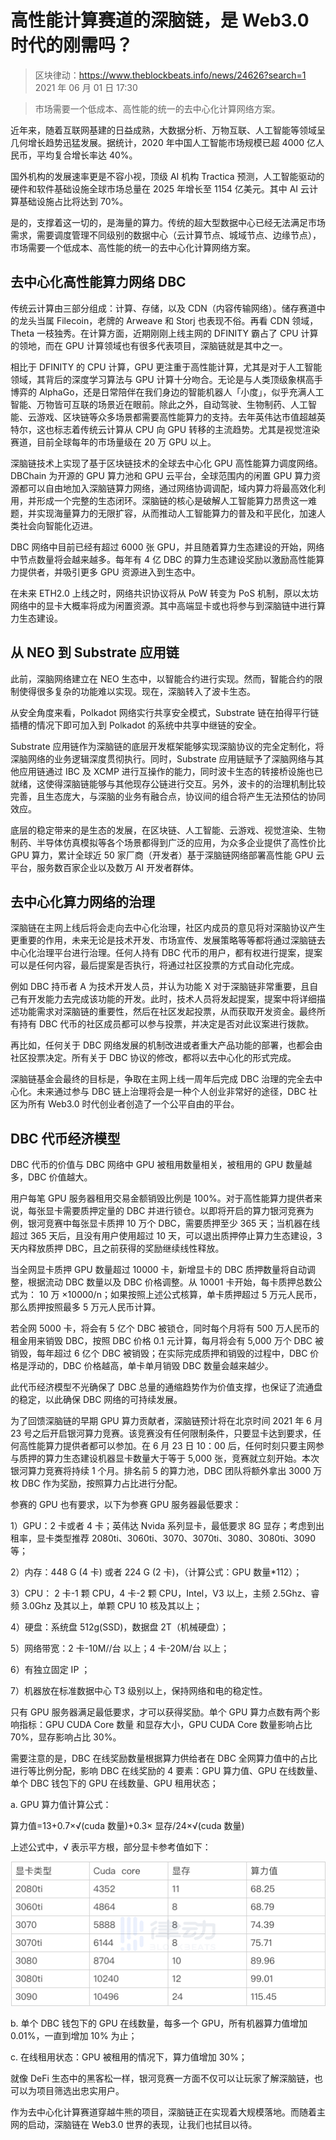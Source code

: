 # 高性能计算赛道的深脑链，是 Web3.0 时代的刚需吗？

> 区块律动：https://www.theblockbeats.info/news/24626?search=1
> 2021 年 06 月 01 日 17:30

> 市场需要一个低成本、高性能的统一的去中心化计算网络方案。

近年来，随着互联网基建的日益成熟，大数据分析、万物互联、人工智能等领域呈几何增长趋势迅猛发展。据统计，2020 年中国人工智能市场规模已超 4000 亿人民币，平均复合增长率达 40%。

国外机构的发展速率更是不容小视，顶级 AI 机构 Tractica 预测，人工智能驱动的硬件和软件基础设施全球市场总量在 2025 年增长至 1154 亿美元。其中 AI 云计算基础设施占比将达到 70%。

是的，支撑着这一切的，是海量的算力。传统的超大型数据中心已经无法满足市场需求，需要调度管理不同级别的数据中心（云计算节点、城域节点、边缘节点），市场需要一个低成本、高性能的统一的去中心化计算网络方案。

## 去中心化高性能算力网络 DBC

传统云计算由三部分组成：计算、存储，以及 CDN（内容传输网络）。储存赛道中的龙头当属 Filecoin，老牌的 Arweave 和 Storj 也表现不俗。再看 CDN 领域，Theta 一枝独秀。在计算方面，近期刚刚上线主网的 DFINITY 霸占了 CPU 计算的领地，而在 GPU 计算领域也有很多代表项目，深脑链就是其中之一。

相比于 DFINITY 的 CPU 计算，GPU 更注重于高性能计算，尤其是对于人工智能领域，其背后的深度学习算法与 GPU 计算十分吻合。无论是与人类顶级象棋高手博弈的 AlphaGo，还是日常陪伴在我们身边的智能机器人「小度」，似乎充满人工智能、万物皆可互联的场景近在眼前。除此之外，自动驾驶、生物制药、人工智能、云游戏、区块链等众多场景都需要高性能算力的支持。去年英伟达市值超越英特尔，这也标志着传统云计算从 CPU 向 GPU 转移的主流趋势。尤其是视觉渲染赛道，目前全球每年的市场量级在 20 万 GPU 以上。

深脑链技术上实现了基于区块链技术的全球去中心化 GPU 高性能算力调度网络。DBChain 为开源的 GPU 算力池和 GPU 云平台，全球范围内的闲置 GPU 算力资源都可以自由地加入深脑链算力网络，通过网络协调调配，域内算力将最高效化利用，并形成一个完整的生态闭环。深脑链的核心是破解人工智能算力昂贵这一难题，并实现海量算力的无限扩容，从而推动人工智能算力的普及和平民化，加速人类社会向智能化迈进。

DBC 网络中目前已经有超过 6000 张 GPU，并且随着算力生态建设的开始，网络中节点数量将会越来越多。每年有 4 亿 DBC 的算力生态建设奖励以激励高性能算力提供者，并吸引更多 GPU 资源进入到生态中。

在未来 ETH2.0 上线之时，网络共识协议将从 PoW 转变为 PoS 机制，原以太坊网络中的显卡大概率将成为闲置资源。其中高端显卡或也将参与到深脑链中进行算力生态建设。

## 从 NEO 到 Substrate 应用链

此前，深脑网络建立在 NEO 生态中，以智能合约进行实现。然而，智能合约的限制使得很多复杂的功能难以实现。现在，深脑转入了波卡生态。

从安全角度来看，Polkadot 网络实行共享安全模式，Substrate 链在拍得平行链插槽的情况下即可加入到 Polkadot 的系统中共享中继链的安全。

Substrate 应用链作为深脑链的底层开发框架能够实现深脑协议的完全定制化，将深脑网络的业务逻辑深度贯彻执行。同时，Substrate 应用链赋予了深脑网络与其他应用链通过 IBC 及 XCMP 进行互操作的能力，同时波卡生态的转接桥设施也已就绪，这使得深脑链能够与其他现存公链进行交互。另外，波卡的的治理机制比较完善，且生态庞大，与深脑的业务有融合点，协议间的组合将产生无法预估的协同效应。

底层的稳定带来的是生态的发展，在区块链、人工智能、云游戏、视觉渲染、生物制药、半导体仿真模拟等各个场景都得到广泛的应用，为众多企业提供了高性价比 GPU 算力，累计全球近 50 家厂商（开发者）基于深脑链网络部署高性能 GPU 云平台，服务数百家企业以及数万 AI 开发者群体。

## 去中心化算力网络的治理

深脑链在主网上线后将会走向去中心化治理，社区内成员的意见将对深脑协议产生更重要的作用，未来无论是技术开发、市场宣传、发展策略等等都将通过深脑链去中心化治理平台进行治理。任何人持有 DBC 代币的用户，都有权进行提案，提案可以是任何内容，最后提案是否执行，将通过社区投票的方式自动化完成。

例如 DBC 持币者 A 为技术开发人员，并认为功能 X 对于深脑链非常重要，且自己有开发能力去完成该功能的开发。此时，技术人员将发起提案，提案中将详细描述功能需求对深脑链的重要性，然后在社区发起投票，从而获取开发资金。最终所有持有 DBC 代币的社区成员都可以参与投票，并决定是否对此议案进行拨款。

再比如，任何关于 DBC 网络发展的机制改进或者重大产品功能的部署，也都会由社区投票决定。所有关于 DBC 协议的修改，都将以去中心化的形式完成。

深脑链基金会最终的目标是，争取在主网上线一周年后完成 DBC 治理的完全去中心化。未来通过参与 DBC 链上治理将会是一种个人创业非常好的途径，DBC 社区为所有 Web3.0 时代创业者创造了一个公平自由的平台。

## DBC 代币经济模型

DBC 代币的价值与 DBC 网络中 GPU 被租用数量相关，被租用的 GPU 数量越多，DBC 价值越大。

用户每笔 GPU 服务器租用交易金额销毁比例是 100%。对于高性能算力提供者来说，每张显卡需要质押定量的 DBC 并进行锁仓。以即将开启的算力银河竞赛为例，银河竞赛中每张显卡质押 10 万个 DBC，需要质押至少 365 天；当机器在线超过 365 天后，且没有用户使用超过 10 天，可以退出质押停止算力生态建设，3 天内释放质押 DBC，且之前获得的奖励继续线性释放。

当全网显卡质押 GPU 数量超过 10000 卡，新增显卡的 DBC 质押数量将自动调整，根据流动 DBC 数量以及 DBC 价格调整。从 10001 卡开始，每卡质押总数公式为： 10 万 ×10000/n；如果按照上述公式核算，单卡质押超过 5 万元人民币，那么质押按照最多 5 万元人民币计算。

若全网 5000 卡，将会有 5 亿个 DBC 被锁仓，同时每个月将有 500 万人民币的租金用来销毁 DBC，按照 DBC 价格 0.1 元计算，每月将会有 5,000 万个 DBC 被销毁，每年超过 6 亿个 DBC 被销毁；在实际完成质押和销毁的过程中，DBC 价格是浮动的，DBC 价格越高，单卡单月销毁 DBC 数量会越来越少。

此代币经济模型不光确保了 DBC 总量的通缩趋势作为价值支撑，也保证了流通盘的稳定，以此确保 DBC 网络的可持续发展。

为了回馈深脑链的早期 GPU 算力贡献者，深脑链预计将在北京时间 2021 年 6 月 23 号之后开启银河算力竞赛。该竞赛没有任何限制条件，只要显卡达到要求，任何高性能算力提供者都可以参加。在 6 月 23 日 10：00 后，任何时刻只要主网参与质押的算力生态建设机器显卡数量大于等于 5,000 张，竞赛就立刻开始。本次银河算力竞赛将持续 1 个月。排名前 5 的算力池，DBC 团队将额外拿出 3000 万枚 DBC 作为奖励，按照算力占比进行分配。

参赛的 GPU 也有要求，以下为参赛 GPU 服务器最低要求：

1）GPU：2 卡或者 4 卡；英伟达 Nvida 系列显卡，最低要求 8G 显存；考虑到出租率，显卡类型推荐 2080ti、3060ti、3070、3070ti、3080、3080ti、3090 等；

2）内存：448 G (4 卡) 或者 224 G (2 卡)，（计算公式：GPU 数量\*112）；

3）CPU： 2 卡-1 颗 CPU，4 卡-2 颗 CPU，Intel，V3 以上，主频 2.5Ghz、睿频 3.0Ghz 及其以上，单颗 CPU 10 核及其以上；

4）硬盘：系统盘 512g(SSD)，数据盘 2T（机械硬盘）；

5）网络带宽：2 卡-10M//台 以上；4 卡-20M/台 以上；

6）有独立固定 IP ；

7）机器放在标准数据中心 T3 级别以上，保持网络和电的稳定性。

只有 GPU 服务器满足最低要求，才可以获得奖励。单个 GPU 算力点数有两个影响指标：GPU CUDA Core 数量 和显存大小，GPU CUDA Core 数量影响占比 70%，显存影响占比 30%。

需要注意的是，DBC 在线奖励数量根据算力供给者在 DBC 全网算力值中的占比进行等比例分配，影响 DBC 在线奖励的 4 要素：GPU 算力值、GPU 在线数量、单个 DBC 钱包下的 GPU 在线数量、GPU 租用状态；

a. GPU 算力值计算公式：

算力值=13+0.7×√(cuda 数量)+0.3× 显存/24×√(cuda 数量)

上述公式中，√ 表示平方根，部分显卡参考值如下：

![计算公式](./assets/dbc-theblockbeats-report.assets/theblockbeats_1.png)

b. 单个 DBC 钱包下的 GPU 在线数量，每多一个 GPU，所有机器算力值增加 0.01%，一直到增加 10% 为止；

c. 在线租用状态：GPU 被租用的情况下，算力值增加 30%；

就像 DeFi 生态中的黑客松一样，银河竞赛一方面不仅可以让玩家了解深脑链，也可以为项目筛选出忠实用户。

作为去中心化计算赛道穿越牛熊的项目，深脑链正在实现着大规模落地。而随着主网的启动，深脑链在 Web3.0 世界的表现，让我们也拭目以待。
